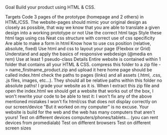 Goal
Build your product using HTML & CSS.

Targets
Code 3 pages of the prototype (homepage and 2 others) in HTML/CSS. The website-pages should mimic your original design as closely as possible, that way we know that you are able to translate a given design into a working prototype or not
Use the correct html tags
Style these html tags using css
Neat css structure with correct use of css specificity
Are able to make a form in html
Know how to use css position (relative, absolute, fixed)
Use html and css to layout your page (Flexbox or Grid)
Understand and apply the basics of responsive webdesign (@media en rem)
Use at least 1 pseudo-class
Details
Entire website is contained within 1 folder that contains all your HTML & CSS.
compress this folder to a zip file -> name_firstname_product.zip and upload it here
home page should be called index.html
check the paths to pages (links) and all assets (.html, .css, .js files, images, etc...).
They should all be relative paths within this folder
no absolute paths!
I grade your website as it is. When I extract this zip file and open the index.html we should get a website that works out of the box, I won't rewrite your code to be able to test it:
I won't fix any of the above mentioned mistakes 
I won't fix html/css that does not display correctly on our screen/device
"But it worked on my computer" is no excuse.
Your website is build for the web and the web has many computers that aren't yours! 
Test on different devices computers/phones/tablets... (you can rent devices from promedialab) 
Test on different browsers
Test on different screen sizes
